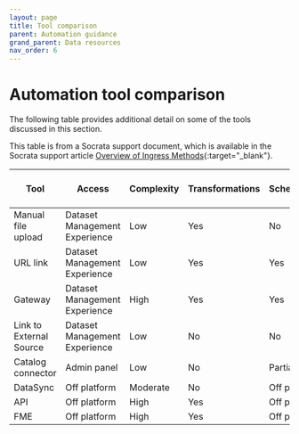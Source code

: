 ```yaml
---
layout: page
title: Tool comparison
parent: Automation guidance
grand_parent: Data resources
nav_order: 6
---
```


# Automation tool comparison
The following table provides additional detail on some of the tools discussed in this section. 

This table is from a Socrata support document, which is available in the Socrata support article [Overview of Ingress Methods](https://support.socrata.com/hc/en-us/articles/360052930494-Overview-of-Ingress-Methods){:target="_blank"}.

| Tool                    | Access                        | Complexity | Transformations | Schedulable   | Software Installation Needed | Developer Skills Needed |
|-------------------------|-------------------------------|------------|-----------------|---------------|------------------------------|-------------------------|
| Manual file upload      | Dataset Management Experience |  Low       | Yes             |  No           |  No                          |  None                   |
| URL link                | Dataset Management Experience |  Low       |  Yes            |  Yes          |  No                          |  None                   |
| Gateway                 | Dataset Management Experience |  High      |  Yes            |  Yes          |  Yes                         |  Some                   |
| Link to External Source | Dataset Management Experience | Low        |  No             |  No           |  No                          |  None                   |
| Catalog connector       | Admin panel                   | Low        |  No             |  Partially    |  No                          |  None                   |
| DataSync                | Off platform                  | Moderate   |  No             |  Off platform |  Yes                         |  None                   |
| API                     | Off platform                  | High       |  Yes            |  Off platform |  No                          |  Yes                    |
| FME                     | Off platform                  | High       |  Yes            |  Off platform |  Yes                         |  None                   |


